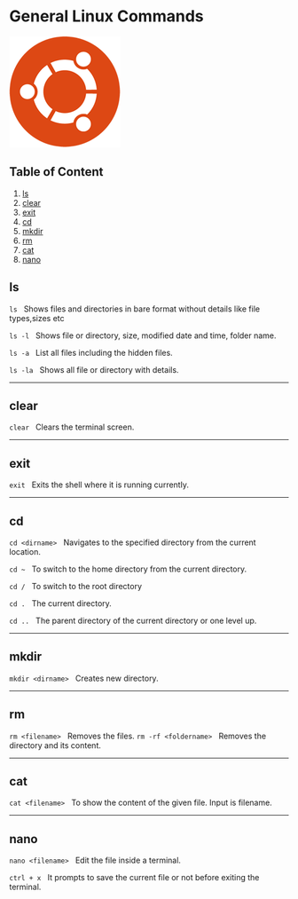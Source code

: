 # General Linux Commands

![Linux](./assets/images/linux.png)

## Table of Content

1. [ls](#ls)
2. [clear](#clear)
3. [exit](#exit)
4. [cd](#cd)
5. [mkdir](#mkdir)
6. [rm](#rm)
7. [cat](#cat)
8. [nano](#nano)

## ls

`ls` &nbsp; Shows files and directories in bare format without details like file types,sizes etc

`ls -l` &nbsp; Shows file or directory, size, modified date and time, folder name.

`ls -a` &nbsp; List all files including the hidden files.

`ls -la` &nbsp; Shows all file or directory with details.

---

## clear

`clear` &nbsp; Clears the terminal screen.

---

## exit

`exit` &nbsp; Exits the shell where it is running currently.

---

## cd

`cd <dirname>` &nbsp; Navigates to the specified directory from the current location.

`cd ~` &nbsp; To switch to the home directory from the current directory.

`cd /` &nbsp; To switch to the root directory

`cd .` &nbsp; The current directory.

`cd ..` &nbsp; The parent directory of the current directory or one level up.

---

## mkdir

`mkdir <dirname>` &nbsp; Creates new directory.

---

## rm

`rm <filename>` &nbsp; Removes the files.
`rm -rf <foldername>` &nbsp; Removes the directory and its content.

---

## cat

`cat <filename>` &nbsp; To show the content of the given file. Input is filename.

---

## nano

`nano <filename>` &nbsp; Edit the file inside a terminal.

`ctrl + x` &nbsp; It prompts to save the current file or not before exiting the terminal.
